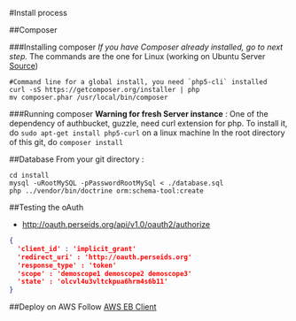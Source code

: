 #Install process

##Composer

###Installing composer
*If you have Composer already installed, go to next step.* The commands are the one for Linux (working on Ubuntu Server [Source](https://getcomposer.org/doc/00-intro.md#installation-nix)) 

```
#Command line for a global install, you need `php5-cli` installed
curl -sS https://getcomposer.org/installer | php
mv composer.phar /usr/local/bin/composer
```

###Running composer
**Warning for fresh Server instance** : One of the dependency of authbucket, guzzle, need curl extension for php. To install it, do `sudo apt-get install php5-curl` on a linux machine
In the root directory of this git, do `composer install`

##Database
From your git directory :
```shell
cd install
mysql -uRootMySQL -pPasswordRootMySql < ./database.sql
php ../vendor/bin/doctrine orm:schema-tool:create
```

##Testing the oAuth
- http://oauth.perseids.org/api/v1.0/oauth2/authorize
```json
{
  'client_id' : 'implicit_grant'
  'redirect_uri' : 'http://oauth.perseids.org'
  'response_type' : 'token'
  'scope' : 'demoscope1 demoscope2 demoscope3'
  'state' : 'olcvl4u3vltckpua6hrm4s6b11'
}
```

##Deploy  on AWS
Follow [AWS EB Client](http://docs.aws.amazon.com/elasticbeanstalk/latest/dg/eb-cli3-getting-set-up.html)